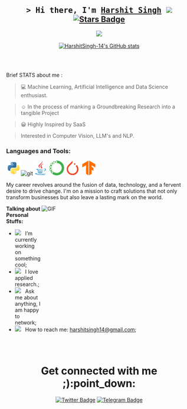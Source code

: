 <div align="center">
<h2> <samp>&gt; Hi there, I'm <a href="http://nityanandmathur.tech" target="_blank">Harshit Singh</a> <img src="https://media.giphy.com/media/hvRJCLFzcasrR4ia7z/giphy.gif" width="25"> </samp>  <a href="https://github.com/HarshitSingh-14/awesome-github-profile-readme/stargazers"><img src="https://img.shields.io/github/stars/HarshitSingh-14" alt="Stars Badge"/>


</a>
 </h2>

<!--
**HarhitSingh-14/HarhitSingh-14** is a ✨ _special_ ✨ repository because its `README.md` (this file) appears on your GitHub profile.


-->
![](https://komarev.com/ghpvc/?username=HarshitSingh-14)

<a href="https://quine.sh/profile/HarshitSingh-14"><img src="https://stats.quine.sh/HarshitSingh-14/github" alt="HarshitSingh-14's GitHub stats" width="840px"></a>




  
</p>
</div>
<br>
<br>

Brief STATS about me :


> :computer: Machine Learning, Artificial Intelligence and Data Science enthusiast.

> :relaxed: In the process of manking a Groundbreaking Research into a tangible Project

> :grinning: Highly Inspired by SaaS <br>

> Interested in Computer Vision, LLM's and NLP.



<h3 align="left">Languages and Tools:</h3>
<p align="left"> <img src="https://raw.githubusercontent.com/devicons/devicon/master/icons/python/python-original.svg" alt="java" width="40" height="40"/><img src="https://www.vectorlogo.zone/logos/git-scm/git-scm-icon.svg" alt="git" width="40" height="40"/><img src="https://raw.githubusercontent.com/devicons/devicon/master/icons/java/java-original.svg" alt="java" width="40" height="40"/>  <img src="https://raw.githubusercontent.com/devicons/devicon/master/icons/anaconda/anaconda-original.svg" alt="java" width="40" height="40"/> <img src="https://raw.githubusercontent.com/devicons/devicon/master/icons/pytorch/pytorch-original.svg" alt="java" width="40" height="40"/> <img src="https://raw.githubusercontent.com/devicons/devicon/master/icons/tensorflow/tensorflow-original.svg" alt="java" width="40" height="40"/></p>

My career revolves around the fusion of data, technology, and a fervent desire to drive change. I'm on a mission to craft solutions that not only transform businesses but also leave a lasting mark on the world.
<br>

<img align="right" alt="GIF" src="https://github.com/abhisheknaiidu/abhisheknaiidu/blob/master/code.gif?raw=true" width="408" height="318" />
  

**Talking about Personal Stuffs:**

- <img src="https://github.com/nityanandmathur/nityanandmathur/blob/main/assets/developer.gif?raw=true" width="21" />&nbsp;&nbsp; I’m currently working on something cool;
- <img src="https://github.com/nityanandmathur/nityanandmathur/blob/main/assets/lightning.gif?raw=true" width="21" />&nbsp;&nbsp; I love applied research.;
- <img src="https://github.com/nityanandmathur/nityanandmathur/blob/main/assets/message.gif?raw=true" width="21" />&nbsp;&nbsp; Ask me about anything, I am happy to network;
- <img src="https://github.com/nityanandmathur/nityanandmathur/blob/main/assets/letterbox.gif?raw=true" width="21" />&nbsp;&nbsp; How to reach me: harshitsingh14@gmail.com;

</br>












<br>
<h1 align="center">Get connected with me ;):point_down:</h1>


<div align="center">


[![Twitter Badge](https://img.shields.io/badge/-Twitter-00acee?style=flat-square&logo=Twitter&logoColor=white)](https://twitter.com/harshan2002)
[![Telegram Badge](https://img.shields.io/badge/-Telegram-0088cc?style=flat-square&logo=Telegram&logoColor=white)](https://t.me/+919205021433)
   
</div>

</div>

